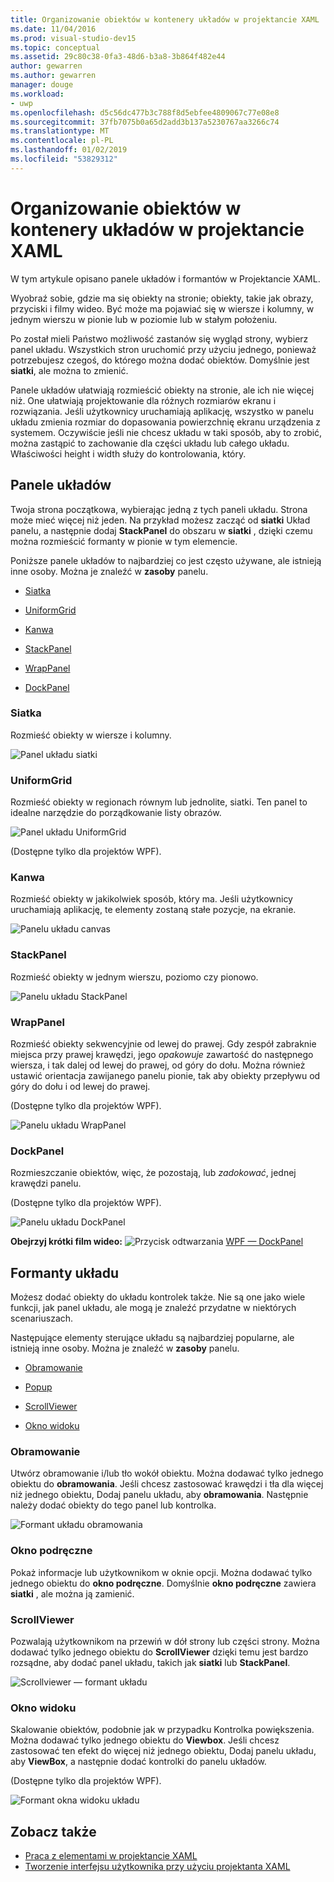 ```yaml
---
title: Organizowanie obiektów w kontenery układów w projektancie XAML
ms.date: 11/04/2016
ms.prod: visual-studio-dev15
ms.topic: conceptual
ms.assetid: 29c80c38-0fa3-48d6-b3a8-3b864f482e44
author: gewarren
ms.author: gewarren
manager: douge
ms.workload:
- uwp
ms.openlocfilehash: d5c56dc477b3c788f8d5ebfee4809067c77e08e8
ms.sourcegitcommit: 37fb7075b0a65d2add3b137a5230767aa3266c74
ms.translationtype: MT
ms.contentlocale: pl-PL
ms.lasthandoff: 01/02/2019
ms.locfileid: "53829312"
---
```

# <a name="organize-objects-into-layout-containers-in-xaml-designer"></a>Organizowanie obiektów w kontenery układów w projektancie XAML

W tym artykule opisano panele układów i formantów w Projektancie XAML.

Wyobraź sobie, gdzie ma się obiekty na stronie; obiekty, takie jak obrazy, przyciski i filmy wideo. Być może ma pojawiać się w wiersze i kolumny, w jednym wierszu w pionie lub w poziomie lub w stałym położeniu.

Po został mieli Państwo możliwość zastanów się wygląd strony, wybierz panel układu. Wszystkich stron uruchomić przy użyciu jednego, ponieważ potrzebujesz czegoś, do którego można dodać obiektów. Domyślnie jest **siatki**, ale można to zmienić.

Panele układów ułatwiają rozmieścić obiekty na stronie, ale ich nie więcej niż. One ułatwiają projektowanie dla różnych rozmiarów ekranu i rozwiązania. Jeśli użytkownicy uruchamiają aplikację, wszystko w panelu układu zmienia rozmiar do dopasowania powierzchnię ekranu urządzenia z systemem. Oczywiście jeśli nie chcesz układu w taki sposób, aby to zrobić, można zastąpić to zachowanie dla części układu lub całego układu. Właściwości height i width służy do kontrolowania, który.

## <a name="layout-panels"></a>Panele układów

Twoja strona początkowa, wybierając jedną z tych paneli układu. Strona może mieć więcej niż jeden. Na przykład możesz zacząć od **siatki** Układ panelu, a następnie dodaj **StackPanel** do obszaru w **siatki** , dzięki czemu można rozmieścić formanty w pionie w tym elemencie.

Poniższe panele układów to najbardziej co jest często używane, ale istnieją inne osoby. Można je znaleźć w **zasoby** panelu.

- [Siatka](#Grid)

- [UniformGrid](#UniformGrid)

- [Kanwa](#Canvas)

- [StackPanel](#stackpanel)

- [WrapPanel](#wrappanel)

- [DockPanel](#dockpanel)

### <a name="grid"></a>Siatka

Rozmieść obiekty w wiersze i kolumny.

![Panel układu siatki](../designers/media/98b234b2-ac3b-441f-9136-98375fee87b7.png)

### <a name="uniformgrid"></a>UniformGrid

Rozmieść obiekty w regionach równym lub jednolite, siatki. Ten panel to idealne narzędzie do porządkowanie listy obrazów.

![Panel układu UniformGrid](../designers/media/928b9284-a7e8-4678-875a-656b80b78076.png)

(Dostępne tylko dla projektów WPF).

### <a name="canvas"></a>Kanwa

Rozmieść obiekty w jakikolwiek sposób, który ma. Jeśli użytkownicy uruchamiają aplikację, te elementy zostaną stałe pozycje, na ekranie.

![Panelu układu canvas](../designers/media/e1ae27f0-3a57-454e-b580-877dcea8836d.png)

### <a name="stackpanel"></a>StackPanel

Rozmieść obiekty w jednym wierszu, poziomo czy pionowo.

![Panelu układu StackPanel](../designers/media/a85a7b57-b0a8-495e-b985-f0291e41d093.png)

### <a name="wrappanel"></a>WrapPanel

Rozmieść obiekty sekwencyjnie od lewej do prawej. Gdy zespół zabraknie miejsca przy prawej krawędzi, jego *opakowuje* zawartość do następnego wiersza, i tak dalej od lewej do prawej, od góry do dołu. Można również ustawić orientacja zawijanego panelu pionie, tak aby obiekty przepływu od góry do dołu i od lewej do prawej.

(Dostępne tylko dla projektów WPF).

![Panelu układu WrapPanel](../designers/media/b1c415fb-9a32-4a18-aa0b-308fca994ac9.png)

### <a name="dockpanel"></a>DockPanel

Rozmieszczanie obiektów, więc, że pozostają, lub *zadokować*, jednej krawędzi panelu.

(Dostępne tylko dla projektów WPF).

![Panelu układu DockPanel](../designers/media/72d46b58-9a49-4dd5-8af7-6843c0440226.png)

**Obejrzyj krótki film wideo:** ![Przycisk odtwarzania](../designers/media/bldadminconsoleinitialconfigicon.PNG) [WPF — DockPanel](https://www.youtube.com/watch?v=EBH_OIM-zPo)

## <a name="layout-controls"></a>Formanty układu

Możesz dodać obiekty do układu kontrolek także. Nie są one jako wiele funkcji, jak panel układu, ale mogą je znaleźć przydatne w niektórych scenariuszach.

Następujące elementy sterujące układu są najbardziej popularne, ale istnieją inne osoby. Można je znaleźć w **zasoby** panelu.

- [Obramowanie](#Border)

- [Popup](#Popup)

- [ScrollViewer](#scrollviewer)

- [Okno widoku](#viewbox)

### <a name="border"></a>Obramowanie

Utwórz obramowanie i/lub tło wokół obiektu. Można dodawać tylko jednego obiektu do **obramowania**. Jeśli chcesz zastosować krawędzi i tła dla więcej niż jednego obiektu, Dodaj panelu układu, aby **obramowania**. Następnie należy dodać obiekty do tego panel lub kontrolka.

![Formant układu obramowania](../designers/media/e761238b-99fd-43c5-bbc4-57538b8289ff.png)

### <a name="popup"></a>Okno podręczne

Pokaż informacje lub użytkownikom w oknie opcji. Można dodawać tylko jednego obiektu do **okno podręczne**. Domyślnie **okno podręczne** zawiera **siatki** , ale można ją zamienić.

### <a name="scrollviewer"></a>ScrollViewer

Pozwalają użytkownikom na przewiń w dół strony lub części strony. Można dodawać tylko jednego obiektu do **ScrollViewer** dzięki temu jest bardzo rozsądne, aby dodać panel układu, takich jak **siatki** lub **StackPanel**.

![Scrollviewer — formant układu](../designers/media/06b326d4-f23d-41a6-b26b-e1aff37572a7.png)

### <a name="viewbox"></a>Okno widoku

Skalowanie obiektów, podobnie jak w przypadku Kontrolka powiększenia. Można dodawać tylko jednego obiektu do **Viewbox**. Jeśli chcesz zastosować ten efekt do więcej niż jednego obiektu, Dodaj panelu układu, aby **ViewBox**, a następnie dodać kontrolki do panelu układów.

(Dostępne tylko dla projektów WPF).

![Formant okna widoku układu](../designers/media/f5b13c66-d918-4141-8a16-bd8f8628687a.png)

## <a name="see-also"></a>Zobacz także

- [Praca z elementami w projektancie XAML](../designers/working-with-elements-in-xaml-designer.md)
- [Tworzenie interfejsu użytkownika przy użyciu projektanta XAML](../designers/creating-a-ui-by-using-xaml-designer-in-visual-studio.md)